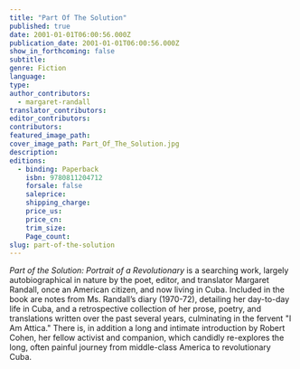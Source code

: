 ```yaml
---
title: "Part Of The Solution"
published: true
date: 2001-01-01T06:00:56.000Z
publication_date: 2001-01-01T06:00:56.000Z
show_in_forthcoming: false
subtitle:
genre: Fiction
language:
type:
author_contributors:
  - margaret-randall
translator_contributors:
editor_contributors:
contributors:
featured_image_path:
cover_image_path: Part_Of_The_Solution.jpg
description:
editions:
  - binding: Paperback
    isbn: 9780811204712
    forsale: false
    saleprice:
    shipping_charge:
    price_us:
    price_cn:
    trim_size:
    Page_count:
slug: part-of-the-solution
---
```


_Part of the Solution: Portrait of a Revolutionary_ is a searching work, largely autobiographical in nature by the poet, editor, and translator Margaret Randall, once an American citizen, and now living in Cuba. Included in the book are notes from Ms. Randall’s diary (1970-72), detailing her day-to-day life in Cuba, and a retrospective collection of her prose, poetry, and translations written over the past several years, culminating in the fervent "I Am Attica." There is, in addition a long and intimate introduction by Robert Cohen, her fellow activist and companion, which candidly re-explores the long, often painful journey from middle-class America to revolutionary Cuba.


